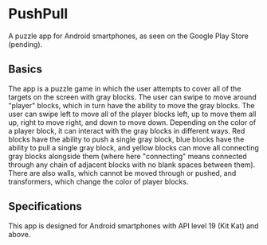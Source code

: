 # PushPull
A puzzle app for Android smartphones, as seen on the Google Play Store (pending).

## Basics

The app is a puzzle game in which the user attempts to cover all of the targets on the screen with gray blocks.  The user can 
swipe to move around "player" blocks, which in turn have the ability to move the gray blocks.  The user can swipe left to move 
all of the player blocks left, up to move them all up, right to move right, and down to move down.  Depending on the color of
a player block, it can interact with the gray blocks in different ways.  Red blocks have the ability to push a single gray block,
blue blocks have the ability to pull a single gray block, and yellow blocks can move all connecting gray blocks alongside them
(where here "connecting" means connected through any chain of adjacent blocks with no blank spaces between them).  There are 
also walls, which cannot be moved through or pushed, and transformers, which change the color of player blocks.

## Specifications

This app is designed for Android smartphones with API level 19 (Kit Kat) and above.

